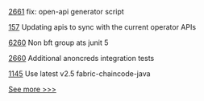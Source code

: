
[2661](https://github.com/hyperledger/aries-cloudagent-python/pull/2661) fix: open-api generator script

[157](https://github.com/hyperledger-labs/fabric-operator/pull/157) Updating apis to sync with the current operator APIs

[6260](https://github.com/hyperledger/besu/pull/6260) Non bft group ats junit 5

[2660](https://github.com/hyperledger/aries-cloudagent-python/pull/2660) Additional anoncreds integration tests

[1145](https://github.com/hyperledger/fabric-samples/pull/1145) Use latest v2.5 fabric-chaincode-java


[See more >>>](https://start-here.hyperledger.org/pull-requests)
